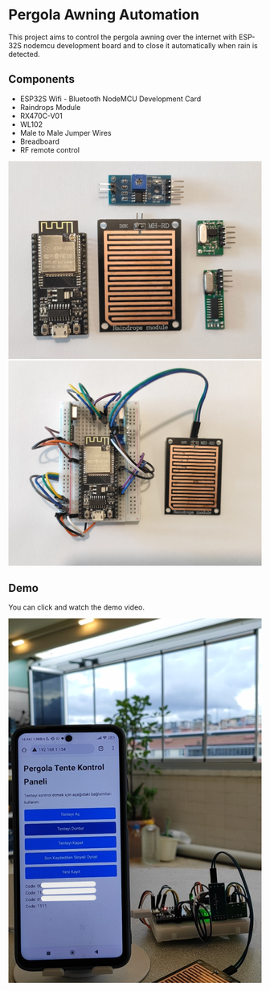 # Pergola Awning Automation

This project aims to control the pergola awning over the internet with ESP-32S nodemcu development board and to close it automatically when rain is detected.

## Components

- ESP32S Wifi - Bluetooth NodeMCU Development Card
- Raindrops Module
- RX470C-V01
- WL102
- Male to Male Jumper Wires
- Breadboard
- RF remote control

![alt text](https://github.com/Perugia/pergola-automation/blob/main/screenshots/components.jpg?raw=true)
![alt text](https://github.com/Perugia/pergola-automation/blob/main/screenshots/project.jpg?raw=true)

## Demo
You can click and watch the demo video.

[![IMAGE ALT TEXT HERE](https://github.com/Perugia/pergola-automation/blob/main/screenshots/introduciton-thumbnail.png)](https://www.youtube.com/shorts/3oa83QaCVgk)
